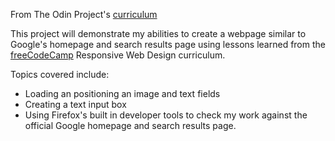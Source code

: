 From The Odin Project's [curriculum](http://www.theodinproject.com/courses/web-development-101/lessons/html-css)

This project will demonstrate my abilities to create a webpage similar to Google's homepage and search results page using lessons learned from the [freeCodeCamp](https://www.freeCodeCamp.org) Responsive Web Design curriculum.

Topics covered include:
- Loading an positioning an image and text fields
- Creating a text input box
- Using Firefox's built in developer tools to check my work against the official Google homepage and search results page.